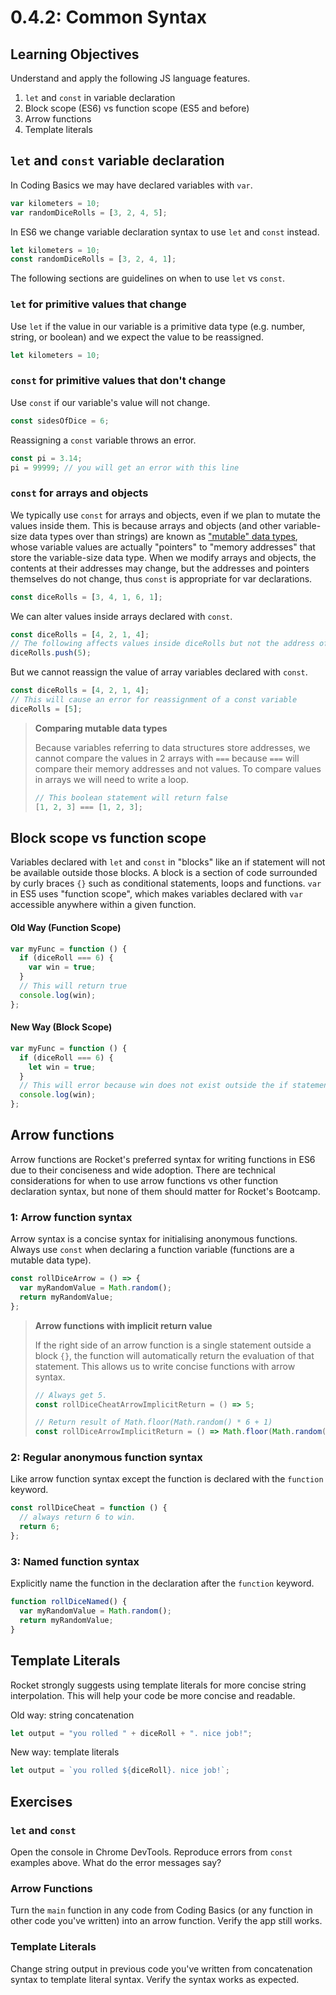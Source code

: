 # 0.4.2: Common Syntax

## Learning Objectives

Understand and apply the following JS language features.

1. `let` and `const` in variable declaration
2. Block scope (ES6) vs function scope (ES5 and before)
3. Arrow functions
4. Template literals

## `let` and `const` variable declaration

In Coding Basics we may have declared variables with `var`.

```javascript
var kilometers = 10;
var randomDiceRolls = [3, 2, 4, 5];
```

In ES6 we change variable declaration syntax to use `let` and `const` instead.

```javascript
let kilometers = 10;
const randomDiceRolls = [3, 2, 4, 1];
```

The following sections are guidelines on when to use `let` vs `const`.

### `let` for primitive values that change

Use `let` if the value in our variable is a primitive data type (e.g. number, string, or boolean) and we expect the value to be reassigned.

```javascript
let kilometers = 10;
```

### `const` for primitive values that don't change

Use `const` if our variable's value will not change.

```javascript
const sidesOfDice = 6;
```

Reassigning a `const` variable throws an error.

```javascript
const pi = 3.14;
pi = 99999; // you will get an error with this line
```

### `const` for arrays and objects

We typically use `const` for arrays and objects, even if we plan to mutate the values inside them. This is because arrays and objects (and other variable-size data types over than strings) are known as <a href="https://developer.mozilla.org/en-US/docs/Glossary/Mutable" target="_blank">"mutable" data types</a>, whose variable values are actually "pointers" to "memory addresses" that store the variable-size data type. When we modify arrays and objects, the contents at their addresses may change, but the addresses and pointers themselves do not change, thus `const` is appropriate for var declarations.

```javascript
const diceRolls = [3, 4, 1, 6, 1];
```

We can alter values inside arrays declared with `const`.

```javascript
const diceRolls = [4, 2, 1, 4];
// The following affects values inside diceRolls but not the address of diceRolls
diceRolls.push(5);
```

But we cannot reassign the value of array variables declared with `const`.

```javascript
const diceRolls = [4, 2, 1, 4];
// This will cause an error for reassignment of a const variable
diceRolls = [5];
```

> **Comparing mutable data types**
>
> Because variables referring to data structures store addresses, we cannot compare the values in 2 arrays with `===` because `===` will compare their memory addresses and not values. To compare values in arrays we will need to write a loop.
>
> ```javascript
> // This boolean statement will return false
> [1, 2, 3] === [1, 2, 3];
> ```

## Block scope vs function scope

Variables declared with `let` and `const` in "blocks" like an if statement will not be available outside those blocks. A block is a section of code surrounded by curly braces `{}` such as conditional statements, loops and functions. `var` in ES5 uses "function scope", which makes variables declared with `var` accessible anywhere within a given function.

#### Old Way (Function Scope)

```javascript
var myFunc = function () {
  if (diceRoll === 6) {
    var win = true;
  }
  // This will return true
  console.log(win);
};
```

#### New Way (Block Scope)

```javascript
var myFunc = function () {
  if (diceRoll === 6) {
    let win = true;
  }
  // This will error because win does not exist outside the if statement
  console.log(win);
};
```

## Arrow functions

Arrow functions are Rocket's preferred syntax for writing functions in ES6 due to their conciseness and wide adoption. There are technical considerations for when to use arrow functions vs other function declaration syntax, but none of them should matter for Rocket's Bootcamp.

### 1: Arrow function syntax

Arrow syntax is a concise syntax for initialising anonymous functions. Always use `const` when declaring a function variable (functions are a mutable data type).

```javascript
const rollDiceArrow = () => {
  var myRandomValue = Math.random();
  return myRandomValue;
};
```

> **Arrow functions with implicit return value**
>
> If the right side of an arrow function is a single statement outside a block `{}`, the function will automatically return the evaluation of that statement. This allows us to write concise functions with arrow syntax.
>
>```javascript
>// Always get 5.
>const rollDiceCheatArrowImplicitReturn = () => 5;
>
>// Return result of Math.floor(Math.random() * 6 + 1)
>const rollDiceArrowImplicitReturn = () => Math.floor(Math.random() * 6 + 1);
>```

### 2: Regular anonymous function syntax

Like arrow function syntax except the function is declared with the `function` keyword.

```javascript
const rollDiceCheat = function () {
  // always return 6 to win.
  return 6;
};
```

### 3: Named function syntax

Explicitly name the function in the declaration after the `function` keyword.

```javascript
function rollDiceNamed() {
  var myRandomValue = Math.random();
  return myRandomValue;
}
```

## Template Literals

Rocket strongly suggests using template literals for more concise string interpolation. This will help your code be more concise and readable.

Old way: string concatenation

```javascript
let output = "you rolled " + diceRoll + ". nice job!";
```

New way: template literals

```javascript
let output = `you rolled ${diceRoll}. nice job!`;
```

## Exercises

### `let` and `const`

Open the console in Chrome DevTools. Reproduce errors from `const` examples above. What do the error messages say?

### Arrow Functions

Turn the `main` function in any code from Coding Basics (or any function in other code you've written) into an arrow function. Verify the app still works.

### Template Literals

Change string output in previous code you've written from concatenation syntax to template literal syntax. Verify the syntax works as expected.
